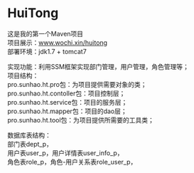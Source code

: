 # HuiTong<br />
这是我的第一个Maven项目<br />
项目展示：www.wochi.xin/huitong<br />
部署环境：jdk1.7 + tomcat7<br />

实现功能：利用SSM框架实现部门管理，用户管理，角色管理等；<br />
项目结构：<br />
pro.sunhao.ht.pro包：为项目提供需要对象的类；<br />
pro.sunhao.ht.contoller包：项目控制层；<br />
pro.sunhao.ht.service包：项目的服务层；<br />
pro.sunhao.ht.mapper包：项目的dao层；<br />
pro.sunhao.ht.tool包：为项目提供所需要的工具类；<br />

数据库表结构：<br />
部门表dept_p，<br />
用户表user_p，用户详情表user_info_p，<br />
角色表role_p，角色-用户关系表role_user_p，<br />
